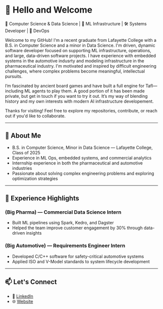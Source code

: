 # 👋 Hello and Welcome

🧮 Computer Science & Data Science | 🧠 ML Infrastructure | 🛠️ Systems Developer | 🧬 DevOps

Welcome to my GitHub! I'm a recent graduate from Lafayette College with a B.S. in Computer Science and a minor in Data Science. I'm driven, dynamic software developer focused on supporting ML infrastructure, operations, and large, data-driven software projects. I have experience with embedded systems in the automotive indusrty and modeling infrastructure in the pharmaceutical industry. I'm motivated and inspired by difficult engineering challenges, where complex problems become meaningful, intellectual pursuits.

I’m fascinated by ancient board games and have built a full engine for Tafl—including ML agents to play them. A good portion of it has been made private, but get in touch if you want to try it out. It’s my way of blending history and my own interests with modern AI infrastructure developement.

Thanks for visiting! Feel free to explore my repositories, contribute, or reach out if you'd like to collaborate.

---

## 🧠 About Me

- B.S. in Computer Science, Minor in Data Science — Lafayette College, Class of 2025
- Experience in ML Ops, embedded systems, and commercial analytics
- Internship experience in both the pharmaceutical and automotive industries
- Passionate about solving complex engineering problems and exploring optimization strategies

---

## 💼 Experience Highlights

### (Big Pharma) — Commercial Data Science Intern
- Built ML pipelines using Spark, Kedro, and Dagster
- Helped the team improve customer engagement by 30% through data-driven insights

### (Big Automotive) — Requirements Engineer Intern
- Developed C/C++ software for safety-critical automotive systems
- Applied ISO and V-Model standards to system lifecycle development

---

## 📫 Let's Connect

- 💼 [LinkedIn](https://www.linkedin.com/in/BenjaminXGregory)
- 🌐 [Website](https://portfolio-website-br8x.onrender.com/)


